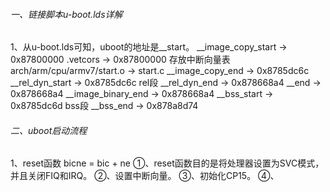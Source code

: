 ###### 一、链接脚本u-boot.lds详解

1、从u-boot.lds可知，uboot的地址是__start。
\_\_image_copy_start			->	0x87800000
.vetcors			    		->	0x87800000 存放中断向量表
arch/arm/cpu/armv7/start.o	->	start.c
\_\_image\_copy\_end			 ->	0x8785dc6c
\_\_rel\_dyn\_start				->	0x8785dc6c	rel段
\_\_rel\_dyn\_end				 ->	0x878668a4
\_\_end						->	0x878668a4
\_\_image\_binary\_end 		     ->	0x878668a4
\_\_bss\_start				      ->	0x8785dc6d		bss段
\_\_bss\_end				       ->	0x878a8d74

###### 二、uboot启动流程

1、reset函数
bicne = bic + ne
①、reset函数目的是将处理器设置为SVC模式，并且关闭FIQ和IRQ。
②、设置中断向量。
③、初始化CP15。
④、